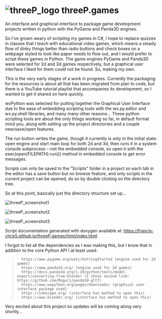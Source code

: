 #  ![threeP_logo](https://user-images.githubusercontent.com/50467171/101322789-9938f100-3835-11eb-8039-757b020a1da2.png) threeP.games

An interface and graphical-interface to package game development projects written in python with the PyGame and Panda3D engines.

So I've grown weary of scripting my games in C#, I hope to replace quizzes in classes that I teach with educational video games, which means a steady flow of dinky things better than radio buttons and check boxes on a webpage styled to look like paper needs to flow out, and I would prefer to script these games in Python. The game engines PyGame and Panda3D were selected for 2d and 3d games respectively, but a graphical user interface I liked for them could not be found. So, making my own.


This is the very early stages of a work in progress. Currently the packaging for the resources is about all that has been migrated from plan to code, but there is a YouTube tutorial playlist that accompanies its development, so I wanted to get it shared on here quickly. 


wxPython was selected for putting together the Graphical User Interface due to the ease of embedding scripting tools with the wx.py.editor and wx.py.shell libraries, and many many other reasons... These python scripting tools are about the only things working so far, in default format mind you, along with setting up the project directories and a couple new/save/open features. 


The run button writes the game, though it currently is only in the initial state: open engine and start main loop for both 2d and 3d, then runs it in a system console subprocess --not the embedded console, so open it with the exec(open(FILEPATH).run()) method in embedded console to get error messages. 

Scripts can only be saved to the "Scripts" folder in a project so each tab in the editor has a save button but no browse feature, and only scripts in the current project can be opened, do so by double clicking on the directory tree.

So at this point, basically just the directory structure set up...


![threeP_screenshot1](https://user-images.githubusercontent.com/50467171/101319497-1a8d8500-3830-11eb-8146-efaa73c2487b.jpg)

![threeP_screenshot2](https://user-images.githubusercontent.com/50467171/101319495-19f4ee80-3830-11eb-9c89-48aaaaa88d76.jpg)

![threeP_screenshot3](https://user-images.githubusercontent.com/50467171/101319498-1a8d8500-3830-11eb-8cbd-67d698b1ad74.jpg)



Script documentation generated with doxygen available at: https://francis-chris5.github.io/threeP.games/html/index.html


I forgot to list all the dependencies as I was making this, but I know that in addition to the core Python API I at least used:

<blockquote>
      
      https://www.pygame.org/wiki/GettingStarted (engine used for 2d games)
      https://www.panda3d.org/ (engine used for 3d games)
      https://docs.panda3d.org/1.10/python/tools/model-export/converting-from-blender (I chose second link: https://github.com/Moguri/panda3d-gltf)
      https://www.wxpython.org/pages/downloads/ (graphical user interface package used)
      https://inkscape.org/ (interface has method to open this)
      https://www.blender.org/ (interface has method to open this)
      
   </blockquote>
  
  
  Very excited about this project so updates will be coming along very shortly...

